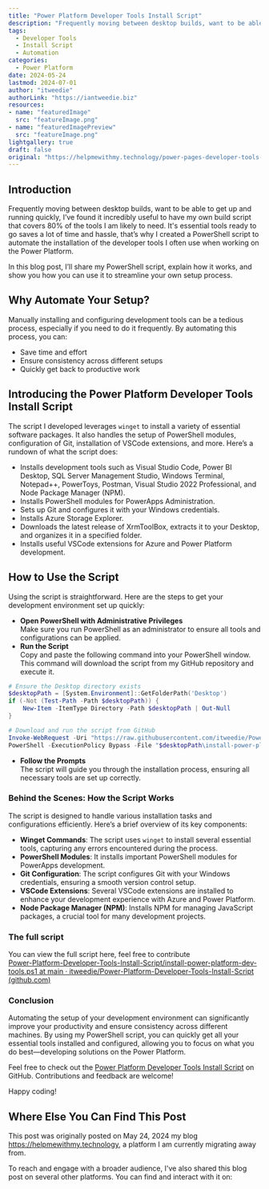 ```yaml
---
title: "Power Platform Developer Tools Install Script"
description: "Frequently moving between desktop builds, want to be able to get up and running quickly,  I’ve found it incredibly useful to have my own build script that covers 80% of the tools I am likely to need. It's essential tools ready to go saves a lot of time and hassle, that’s why I created a PowerShell script to automate the installation of the developer tools I often use when working on the Power Platform."
tags:
  - Developer Tools
  - Install Script
  - Automation
categories:
  - Power Platform
date: 2024-05-24
lastmod: 2024-07-01
author: "itweedie"
authorLink: "https://iantweedie.biz"
resources:
- name: "featuredImage"
  src: "featureImage.png"
- name: "featuredImagePreview"
  src: "featureImage.png"
lightgallery: true
draft: false
original: "https://helpmewithmy.technology/power-pages-developer-tools-install-script/"
---
```


## Introduction

Frequently moving between desktop builds, want to be able to get up and running quickly,  I’ve found it incredibly useful to have my own build script that covers 80% of the tools I am likely to need. It's essential tools ready to go saves a lot of time and hassle, that’s why I created a PowerShell script to automate the installation of the developer tools I often use when working on the Power Platform.

In this blog post, I’ll share my PowerShell script, explain how it works, and show you how you can use it to streamline your own setup process.

## Why Automate Your Setup?

Manually installing and configuring development tools can be a tedious process, especially if you need to do it frequently. By automating this process, you can:

- Save time and effort
- Ensure consistency across different setups
- Quickly get back to productive work

## Introducing the Power Platform Developer Tools Install Script

The script I developed leverages `winget` to install a variety of essential software packages. It also handles the setup of PowerShell modules, configuration of Git, installation of VSCode extensions, and more. Here’s a rundown of what the script does:

- Installs development tools such as Visual Studio Code, Power BI Desktop, SQL Server Management Studio, Windows Terminal, Notepad++, PowerToys, Postman, Visual Studio 2022 Professional, and Node Package Manager (NPM).
- Installs PowerShell modules for PowerApps Administration.
- Sets up Git and configures it with your Windows credentials.
- Installs Azure Storage Explorer.
- Downloads the latest release of XrmToolBox, extracts it to your Desktop, and organizes it in a specified folder.
- Installs useful VSCode extensions for Azure and Power Platform development.

## How to Use the Script

Using the script is straightforward. Here are the steps to get your development environment set up quickly:

- **Open PowerShell with Administrative Privileges**  
    Make sure you run PowerShell as an administrator to ensure all tools and configurations can be applied.
- **Run the Script**  
    Copy and paste the following command into your PowerShell window. This command will download the script from my GitHub repository and execute it.
    
```PowerShell
# Ensure the Desktop directory exists
$desktopPath = [System.Environment]::GetFolderPath('Desktop')
if (-Not (Test-Path -Path $desktopPath)) {
    New-Item -ItemType Directory -Path $desktopPath | Out-Null
}

# Download and run the script from GitHub
Invoke-WebRequest -Uri "https://raw.githubusercontent.com/itweedie/Power-Platform-Developer-Tools-Install-Script/main/install-power-platform-dev-tools.ps1" -OutFile "$desktopPath\install-power-platform-dev-tools.ps1"
PowerShell -ExecutionPolicy Bypass -File "$desktopPath\install-power-platform-dev-tools.ps1"
```

- **Follow the Prompts**  
    The script will guide you through the installation process, ensuring all necessary tools are set up correctly.

### Behind the Scenes: How the Script Works

The script is designed to handle various installation tasks and configurations efficiently. Here’s a brief overview of its key components:

- **Winget Commands**: The script uses `winget` to install several essential tools, capturing any errors encountered during the process.
- **PowerShell Modules**: It installs important PowerShell modules for PowerApps development.
- **Git Configuration**: The script configures Git with your Windows credentials, ensuring a smooth version control setup.
- **VSCode Extensions**: Several VSCode extensions are installed to enhance your development experience with Azure and Power Platform.
- **Node Package Manager (NPM)**: Installs NPM for managing JavaScript packages, a crucial tool for many development projects.

### The full script

You can view the full script here, feel free to contribute  
[Power-Platform-Developer-Tools-Install-Script/install-power-platform-dev-tools.ps1 at main · itweedie/Power-Platform-Developer-Tools-Install-Script (github.com)](https://github.com/itweedie/Power-Platform-Developer-Tools-Install-Script/blob/main/install-power-platform-dev-tools.ps1)

### Conclusion

Automating the setup of your development environment can significantly improve your productivity and ensure consistency across different machines. By using my PowerShell script, you can quickly get all your essential tools installed and configured, allowing you to focus on what you do best—developing solutions on the Power Platform.

Feel free to check out the [Power Platform Developer Tools Install Script](https://github.com/itweedie/Power-Platform-Developer-Tools-Install-Script) on GitHub. Contributions and feedback are welcome!

Happy coding!

## Where Else You Can Find This Post

This post was originally posted on May 24, 2024 my blog https://helpmewithmy.technology, a platform I am currently migrating away from. 

To reach and engage with a broader audience, I've also shared this blog post on several other platforms. You can find and interact with it on:
